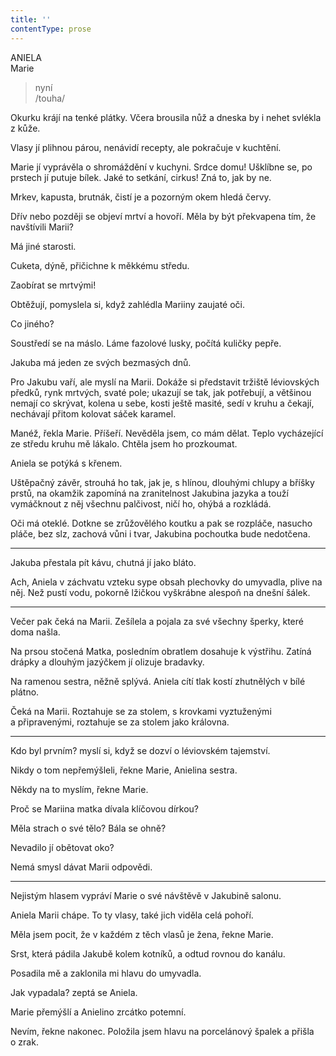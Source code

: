 ```yaml
---
title: ''
contentType: prose
---
```


<section>

ANIELA  
Marie

> nyní  
> /touha/

Okurku krájí na tenké plátky. Včera brousila nůž a dneska by i nehet svlékla z kůže.

Vlasy jí plihnou párou, nenávidí recepty, ale pokračuje v kuchtění.

</section>

<section>

Marie jí vyprávěla o shromáždění v kuchyni. Srdce domu! Ušklíbne se, po prstech jí putuje bílek. Jaké to setkání, cirkus! Zná to, jak by ne.

Mrkev, kapusta, brutnák, čistí je a pozorným okem hledá červy.

Dřív nebo později se objeví mrtví a hovoří. Měla by být překvapena tím, že navštívili Marii?

Má jiné starosti.

Cuketa, dýně, přičichne k měkkému středu.

Zaobírat se mrtvými!

Obtěžují, pomyslela si, když zahlédla Mariiny zaujaté oči.

Co jiného?

Soustředí se na máslo. Láme fazolové lusky, počítá kuličky pepře.

Jakuba má jeden ze svých bezmasých dnů.

</section>

<section>

Pro Jakubu vaří, ale myslí na Marii. Dokáže si představit tržiště lé­viov­ských předků, rynk mrtvých, svaté pole; ukazují se tak, jak potřebují, a většinou nemají co skrývat, kolena u sebe, kosti ještě masité, sedí v kruhu a čekají, nechávají přitom kolovat sáček karamel.

</section>

<section>

Manéž, řekla Marie. Příšeří. Nevěděla jsem, co mám dělat. Teplo vycházející ze středu kruhu mě lákalo. Chtěla jsem ho prozkoumat.

</section>

<section>

Aniela se potýká s křenem.

</section>

<section>

Uštěpačný závěr, strouhá ho tak, jak je, s hlínou, dlouhými chlupy a bříšky prstů, na okamžik zapomíná na zranitelnost Jakubina jazyka a touží vymáčknout z něj všechnu palčivost, ničí ho, ohýbá a rozkládá.

Oči má oteklé. Dotkne se zrůžovělého koutku a pak se rozpláče, nasucho pláče, bez slz, zachová vůni i tvar, Jakubina pochoutka bude nedotčena.

* * *

Jakuba přestala pít kávu, chutná jí jako bláto.

Ach, Aniela v záchvatu vzteku sype obsah plechovky do umyvadla, plive na něj. Než pustí vodu, pokorně lžičkou vyškrábne alespoň na dnešní šálek.

* * *

Večer pak čeká na Marii. Zešílela a pojala za své všechny šperky, které doma našla.

Na prsou stočená Matka, posledním obratlem dosahuje k výstřihu. Zatíná drápky a dlouhým jazýčkem jí olizuje bradavky.

Na ramenou sestra, něžně splývá. Aniela cítí tlak kostí zhutnělých v bílé plátno.

Čeká na Marii. Roztahuje se za stolem, s krovkami vyztuženými a připravenými, roztahuje se za stolem jako královna.

* * *

Kdo byl prvním? myslí si, když se dozví o léviovském tajemství.

</section>

<section>

Nikdy o tom nepřemýšleli, řekne Marie, Anielina sestra.

</section>

<section>

Někdy na to myslím, řekne Marie.

</section>

<section>

Proč se Mariina matka dívala klíčovou dírkou?

Měla strach o své tělo? Bála se ohně?

Nevadilo jí obětovat oko?

</section>

<section>

Nemá smysl dávat Marii odpovědi.

* * *

Nejistým hlasem vypráví Marie o své návštěvě v Jakubině salonu.

</section>

<section>

Aniela Marii chápe. To ty vlasy, také jich viděla celá pohoří.

</section>

<section>

Měla jsem pocit, že v každém z těch vlasů je žena, řekne Marie.

</section>

<section>

Srst, která pádila Jakubě kolem kotníků, a odtud rovnou do kanálu.

</section>

<section>

Posadila mě a zaklonila mi hlavu do umyvadla.

Jak vypadala? zeptá se Aniela.

Marie přemýšlí a Anielino zrcátko potemní.

Nevím, řekne nakonec. Položila jsem hlavu na porcelánový špalek a přišla o zrak.

</section>
